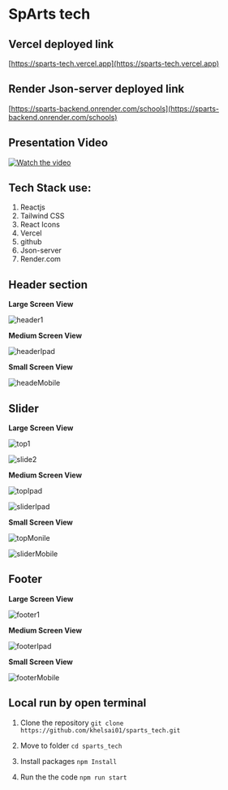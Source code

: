 # SpArts tech

## Vercel deployed link
[https://sparts-tech.vercel.app](https://sparts-tech.vercel.app)

## Render Json-server deployed link
[https://sparts-backend.onrender.com/schools](https://sparts-backend.onrender.com/schools)

## Presentation Video

[![Watch the video](https://github.com/khelsai01/sparts_tech/assets/119441119/4c285d24-6c2e-4174-ad67-0b8b4af30019)](https://drive.google.com/file/d/1H5qbggpxc0-O1DAqMEqX-mFpER29llaf/view?usp=sharing)


## Tech Stack use:
1. Reactjs
2. Tailwind CSS
3. React Icons
4. Vercel
5. github
6. Json-server
7. Render.com

## Header section

**Large Screen View**

![header1](https://github.com/khelsai01/sparts_tech/assets/119441119/4c285d24-6c2e-4174-ad67-0b8b4af30019)


**Medium Screen View**

![headerIpad](https://github.com/khelsai01/sparts_tech/assets/119441119/ae02ff1a-3ad4-4a68-a7f7-f70e4c6403c7)

**Small Screen View**

![headeMobile](https://github.com/khelsai01/sparts_tech/assets/119441119/8ae9a802-6d3e-4e15-bae8-0b9aec776008)

## Slider 

**Large Screen View**

![top1](https://github.com/khelsai01/sparts_tech/assets/119441119/f720264d-90f5-4ce4-af43-dcf98dadb3a9)

![slide2](https://github.com/khelsai01/sparts_tech/assets/119441119/6ece47e8-a94d-4912-996b-ad0d70cc29f2)

**Medium Screen View**

![topIpad](https://github.com/khelsai01/sparts_tech/assets/119441119/e14e446c-d763-45ee-bd07-66ceff2f1065)

![sliderIpad](https://github.com/khelsai01/sparts_tech/assets/119441119/224d73ff-f84c-40c2-a53f-2bc682829daa)

**Small Screen View**

![topMonile](https://github.com/khelsai01/sparts_tech/assets/119441119/7e511a0b-b481-46f6-98fb-57e842b7ce90)

![sliderMobile](https://github.com/khelsai01/sparts_tech/assets/119441119/bf0f60ac-d894-4519-a0ab-9742c0129960)

## Footer

**Large Screen View**

![footer1](https://github.com/khelsai01/sparts_tech/assets/119441119/8a88a4d8-a0fd-4165-9587-bd3af1ab8640)

**Medium Screen View**

![footerIpad](https://github.com/khelsai01/sparts_tech/assets/119441119/a465644d-a929-4626-96a7-97b81c3836d3)

**Small Screen View**

![footerMobile](https://github.com/khelsai01/sparts_tech/assets/119441119/0c47159b-f38f-42ad-ae44-2e325c7695e2)

## Local run by open terminal

1. Clone the repository 
`git clone https://github.com/khelsai01/sparts_tech.git`

2. Move to folder
  `cd sparts_tech`

3. Install packages
  `npm Install`

4. Run the the code
   `npm run start`
